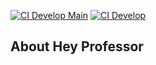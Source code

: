 [![CI Develop Main](https://github.com/rodrigopepato/hey-professor/actions/workflows/laravel.yml/badge.svg?branch=main)](https://github.com/rodrigopepato/hey-professor/actions/workflows/laravel.yml)
[![CI Develop](https://github.com/rodrigopepato/hey-professor/actions/workflows/laravel.yml/badge.svg?branch=develop)](https://github.com/rodrigopepato/hey-professor/actions/workflows/laravel.yml)


## About Hey Professor

